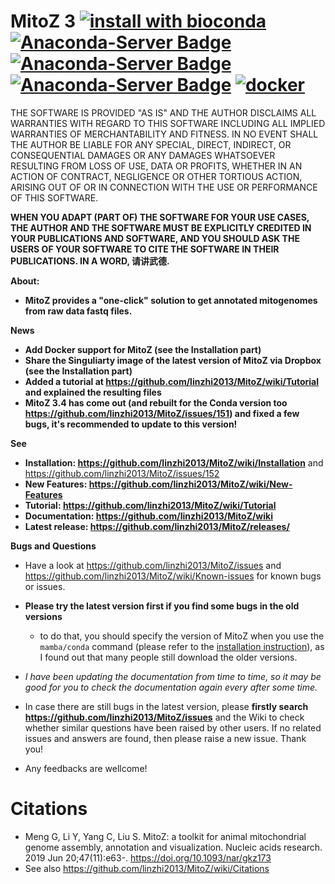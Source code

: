 # MitoZ 3 [![install with bioconda](https://img.shields.io/badge/install%20with-bioconda-brightgreen.svg?style=flat)](http://bioconda.github.io/recipes/mitoz/README.html)  [![Anaconda-Server Badge](https://anaconda.org/bioconda/mitoz/badges/version.svg)](https://anaconda.org/bioconda/mitoz) [![Anaconda-Server Badge](https://anaconda.org/bioconda/mitoz/badges/latest_release_date.svg)](https://anaconda.org/bioconda/mitoz) [![Anaconda-Server Badge](https://anaconda.org/bioconda/mitoz/badges/downloads.svg)](https://anaconda.org/bioconda/mitoz) [![docker](https://img.shields.io/docker/cloud/build/guanliangmeng/mitoz)](https://hub.docker.com/repository/docker/guanliangmeng/mitoz)

THE SOFTWARE IS PROVIDED "AS IS" AND THE AUTHOR DISCLAIMS ALL WARRANTIES WITH
REGARD TO THIS SOFTWARE INCLUDING ALL IMPLIED WARRANTIES OF MERCHANTABILITY
AND FITNESS. IN NO EVENT SHALL THE AUTHOR BE LIABLE FOR ANY SPECIAL, DIRECT,
INDIRECT, OR CONSEQUENTIAL DAMAGES OR ANY DAMAGES WHATSOEVER RESULTING FROM
LOSS OF USE, DATA OR PROFITS, WHETHER IN AN ACTION OF CONTRACT, NEGLIGENCE
OR OTHER TORTIOUS ACTION, ARISING OUT OF OR IN CONNECTION WITH THE USE OR
PERFORMANCE OF THIS SOFTWARE.

**WHEN YOU ADAPT (PART OF) THE SOFTWARE FOR YOUR USE CASES, THE AUTHOR AND
THE SOFTWARE MUST BE EXPLICITLY CREDITED IN YOUR PUBLICATIONS AND SOFTWARE,
AND YOU SHOULD ASK THE USERS OF YOUR SOFTWARE TO CITE THE SOFTWARE IN
THEIR PUBLICATIONS. IN A WORD, 请讲武德.**

**About:**
- **MitoZ provides a "one-click" solution to get annotated mitogenomes from raw data fastq files.**

**News**
- **Add Docker support for MitoZ (see the Installation part)**
- **Share the Singuliarty image of the latest version of MitoZ via Dropbox (see the Installation part)**
- **Added a tutorial at https://github.com/linzhi2013/MitoZ/wiki/Tutorial and explained the resulting files**
- **MitoZ 3.4 has come out (and rebuilt for the Conda version too https://github.com/linzhi2013/MitoZ/issues/151) and fixed a few bugs, it's recommended to update to this version!**


**See**
- **Installation: https://github.com/linzhi2013/MitoZ/wiki/Installation** and https://github.com/linzhi2013/MitoZ/issues/152
- **New Features: https://github.com/linzhi2013/MitoZ/wiki/New-Features**
- **Tutorial: https://github.com/linzhi2013/MitoZ/wiki/Tutorial**
- **Documentation: https://github.com/linzhi2013/MitoZ/wiki**
- **Latest release: https://github.com/linzhi2013/MitoZ/releases/**


**Bugs and Questions**
- Have a look at https://github.com/linzhi2013/MitoZ/issues and https://github.com/linzhi2013/MitoZ/wiki/Known-issues for known bugs or issues.

- **Please try the latest version first if you find some bugs in the old versions**
	- to do that, you should specify the version of MitoZ when you use the `mamba/conda` command (please refer to the [installation instruction](https://github.com/linzhi2013/MitoZ/wiki/Installation)), as I found out that many people still download the older versions.

- _I have been updating the documentation from time to time, so it may be good for you to check the documentation again every after some time._

- In case there are still bugs in the latest version, please **firstly search https://github.com/linzhi2013/MitoZ/issues** and the Wiki to check whether similar questions have been raised by other users. If no related issues and answers are found, then please raise a new issue. Thank you!

- Any feedbacks are wellcome!


# Citations
- Meng G, Li Y, Yang C, Liu S. MitoZ: a toolkit for animal mitochondrial genome assembly, annotation and visualization. Nucleic acids research. 2019 Jun 20;47(11):e63-. https://doi.org/10.1093/nar/gkz173
- See also https://github.com/linzhi2013/MitoZ/wiki/Citations
